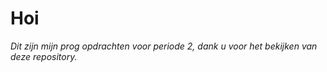 # Hoi

_Dit zijn mijn prog opdrachten voor periode 2, dank u voor het bekijken van deze repository._

